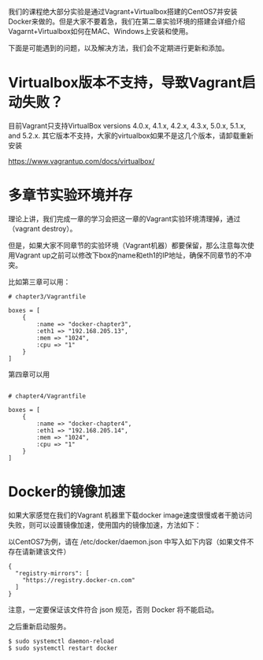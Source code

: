 我们的课程绝大部分实验是通过Vagrant+Virtualbox搭建的CentOS7并安装Docker来做的。但是大家不要着急，我们在第二章实验环境的搭建会详细介绍Vagarnt+Virtualbox如何在MAC、Windows上安装和使用。

下面是可能遇到的问题，以及解决方法，我们会不定期进行更新和添加。


# Virtualbox版本不支持，导致Vagrant启动失败？

目前Vagrant只支持VirtualBox versions 4.0.x, 4.1.x, 4.2.x, 4.3.x, 5.0.x, 5.1.x, and 5.2.x. 其它版本不支持，大家的virtualbox如果不是这几个版本，请卸载重新安装

https://www.vagrantup.com/docs/virtualbox/

# 多章节实验环境并存

理论上讲，我们完成一章的学习会把这一章的Vagrant实验环境清理掉，通过（vagrant destroy）。

但是，如果大家不同章节的实验环境（Vagrant机器）都要保留，那么注意每次使用Vagrant up之前可以修改下box的name和eth1的IP地址，确保不同章节的不冲突。


比如第三章可以用：

```
# chapter3/Vagrantfile

boxes = [
    {
        :name => "docker-chapter3",
        :eth1 => "192.168.205.13",
        :mem => "1024",
        :cpu => "1"
    }
]
```

第四章可以用

```

# chapter4/Vagrantfile

boxes = [
    {
        :name => "docker-chapter4",
        :eth1 => "192.168.205.14",
        :mem => "1024",
        :cpu => "1"
    }
]
```



# Docker的镜像加速

如果大家感觉在我们的Vagrant 机器里下载docker image速度很慢或者干脆访问失败，则可以设置镜像加速，使用国内的镜像加速，方法如下：

以CentOS7为例，请在 /etc/docker/daemon.json 中写入如下内容（如果文件不存在请新建该文件）

```
{
  "registry-mirrors": [
    "https://registry.docker-cn.com"
  ]
}
```
注意，一定要保证该文件符合 json 规范，否则 Docker 将不能启动。

之后重新启动服务。

```
$ sudo systemctl daemon-reload
$ sudo systemctl restart docker
```

